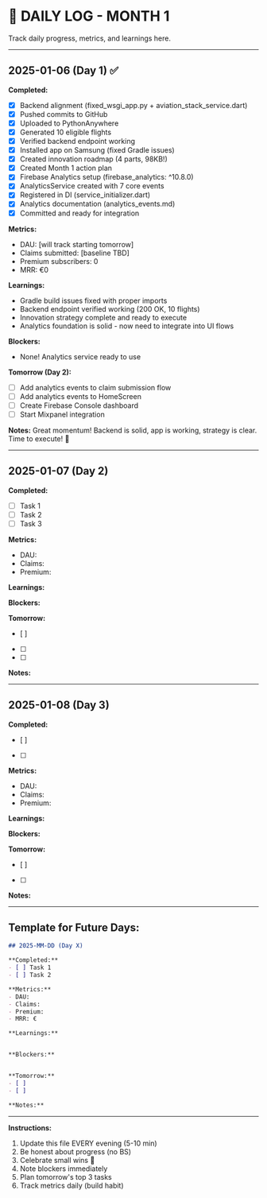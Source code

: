# 📆 DAILY LOG - MONTH 1

Track daily progress, metrics, and learnings here.

---

## 2025-01-06 (Day 1) ✅

**Completed:**
- [x] Backend alignment (fixed_wsgi_app.py + aviation_stack_service.dart)
- [x] Pushed commits to GitHub
- [x] Uploaded to PythonAnywhere
- [x] Generated 10 eligible flights
- [x] Verified backend endpoint working
- [x] Installed app on Samsung (fixed Gradle issues)
- [x] Created innovation roadmap (4 parts, 98KB!)
- [x] Created Month 1 action plan
- [x] Firebase Analytics setup (firebase_analytics: ^10.8.0)
- [x] AnalyticsService created with 7 core events
- [x] Registered in DI (service_initializer.dart)
- [x] Analytics documentation (analytics_events.md)
- [x] Committed and ready for integration

**Metrics:**
- DAU: [will track starting tomorrow]
- Claims submitted: [baseline TBD]
- Premium subscribers: 0
- MRR: €0

**Learnings:**
- Gradle build issues fixed with proper imports
- Backend endpoint verified working (200 OK, 10 flights)
- Innovation strategy complete and ready to execute
- Analytics foundation is solid - now need to integrate into UI flows

**Blockers:**
- None! Analytics service ready to use

**Tomorrow (Day 2):**
- [ ] Add analytics events to claim submission flow
- [ ] Add analytics events to HomeScreen
- [ ] Create Firebase Console dashboard
- [ ] Start Mixpanel integration

**Notes:**
Great momentum! Backend is solid, app is working, strategy is clear. Time to execute! 🚀

---

## 2025-01-07 (Day 2)

**Completed:**
- [ ] Task 1
- [ ] Task 2
- [ ] Task 3

**Metrics:**
- DAU: 
- Claims: 
- Premium: 

**Learnings:**


**Blockers:**


**Tomorrow:**
- [ ] 
- [ ] 
- [ ] 

**Notes:**


---

## 2025-01-08 (Day 3)

**Completed:**
- [ ] 
- [ ] 

**Metrics:**
- DAU: 
- Claims: 
- Premium: 

**Learnings:**


**Blockers:**


**Tomorrow:**
- [ ] 
- [ ] 

**Notes:**


---

## Template for Future Days:

```markdown
## 2025-MM-DD (Day X)

**Completed:**
- [ ] Task 1
- [ ] Task 2

**Metrics:**
- DAU: 
- Claims: 
- Premium: 
- MRR: €

**Learnings:**


**Blockers:**


**Tomorrow:**
- [ ] 
- [ ] 

**Notes:**

```

---

**Instructions:**
1. Update this file EVERY evening (5-10 min)
2. Be honest about progress (no BS)
3. Celebrate small wins 🎉
4. Note blockers immediately
5. Plan tomorrow's top 3 tasks
6. Track metrics daily (build habit)
